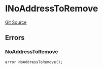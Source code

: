 # INoAddressToRemove
[Git Source](https://github.com/thrackle-io/tron/blob/5d067d497731c6b73733c2217dfac1db063f1640/src/common/IErrors.sol)


## Errors
### NoAddressToRemove

```solidity
error NoAddressToRemove();
```

